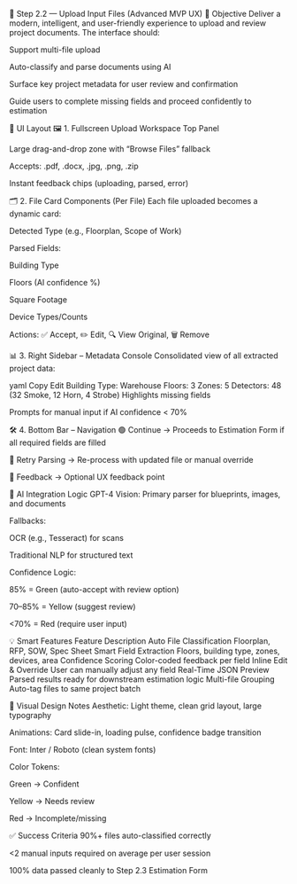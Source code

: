 🧾 Step 2.2 — Upload Input Files (Advanced MVP UX)
📌 Objective
Deliver a modern, intelligent, and user-friendly experience to upload and review project documents. The interface should:

Support multi-file upload

Auto-classify and parse documents using AI

Surface key project metadata for user review and confirmation

Guide users to complete missing fields and proceed confidently to estimation

📐 UI Layout
🖼️ 1. Fullscreen Upload Workspace
Top Panel

Large drag-and-drop zone with “Browse Files” fallback

Accepts: .pdf, .docx, .jpg, .png, .zip

Instant feedback chips (uploading, parsed, error)

🗂️ 2. File Card Components (Per File)
Each file uploaded becomes a dynamic card:

Detected Type (e.g., Floorplan, Scope of Work)

Parsed Fields:

Building Type

Floors (AI confidence %)

Square Footage

Device Types/Counts

Actions: ✅ Accept, ✏️ Edit, 🔍 View Original, 🗑️ Remove

📊 3. Right Sidebar – Metadata Console
Consolidated view of all extracted project data:

yaml
Copy
Edit
Building Type: Warehouse
Floors: 3
Zones: 5
Detectors: 48 (32 Smoke, 12 Horn, 4 Strobe)
Highlights missing fields

Prompts for manual input if AI confidence < 70%

🛠️ 4. Bottom Bar – Navigation
🟢 Continue → Proceeds to Estimation Form if all required fields are filled

🔁 Retry Parsing → Re-process with updated file or manual override

📝 Feedback → Optional UX feedback point

🧠 AI Integration Logic
GPT-4 Vision: Primary parser for blueprints, images, and documents

Fallbacks:

OCR (e.g., Tesseract) for scans

Traditional NLP for structured text

Confidence Logic:

85% = Green (auto-accept with review option)

70–85% = Yellow (suggest review)

<70% = Red (require user input)

💡 Smart Features
Feature	Description
Auto File Classification	Floorplan, RFP, SOW, Spec Sheet
Smart Field Extraction	Floors, building type, zones, devices, area
Confidence Scoring	Color-coded feedback per field
Inline Edit & Override	User can manually adjust any field
Real-Time JSON Preview	Parsed results ready for downstream estimation logic
Multi-file Grouping	Auto-tag files to same project batch

🎨 Visual Design Notes
Aesthetic: Light theme, clean grid layout, large typography

Animations: Card slide-in, loading pulse, confidence badge transition

Font: Inter / Roboto (clean system fonts)

Color Tokens:

Green → Confident

Yellow → Needs review

Red → Incomplete/missing

✅ Success Criteria
90%+ files auto-classified correctly

<2 manual inputs required on average per user session

100% data passed cleanly to Step 2.3 Estimation Form